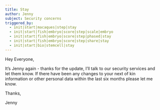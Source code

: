 ```yaml
---
title: Stay
author: Jenny
subject: Security concerns
triggered_by:
  - init|start|macaques|step|stay
  - init|start|fish|embryo|score|step|scale|embryo
  - init|start|fish|embryo|score|step|phased|stay
  - init|start|fish|embryo|score|step|share|stay
  - init|start|bio|stemcell|stay
---
```


Hey Everyone,

It’s Jenny again - thanks for the update, I’ll talk to our security services and let them know. If there have been any changes to your next of kin information or other personal data within the last six months please let me know.

Thanks,

Jenny
